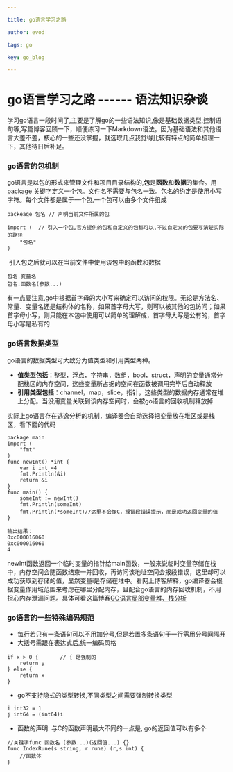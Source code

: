 ```yaml
---

title: go语言学习之路

author: evod

tags: go  

key: go_blog

---
```


# go语言学习之路 ------ 语法知识杂谈

  学习go语言一段时间了,主要是了解go的一些语法知识,像是基础数据类型,控制语句等,写篇博客回顾一下，顺便练习一下Markdown语法。因为基础语法和其他语言大差不差，核心的一些还没掌握，就选取几点我觉得比较有特点的简单梳理一下，其他待日后补足。  

###        go语言的包机制

​        go语言是以包的形式来管理文件和项目目录结构的,**包**是**函数**和**数据**的集合。用 package 关键字定义一个包。文件名不需要与包名一致。包名的约定是使用小写字符。每个文件都是属于一个包,一个包可以由多个文件组成

```
packeage 包名 // 声明当前文件所属的包

import (  // 引入一个包,官方提供的包和自定义的包都可以,不过自定义的包要写清楚实际的路径
    "包名" 
)
```

​        引入包之后就可以在当前文件中使用该包中的函数和数据

```
包名.变量名
包名.函数名(参数...)
```

​        有一点要注意,go中根据首字母的大小写来确定可以访问的权限。无论是方法名、常量、变量名还是结构体的名称，如果首字母大写，则可以被其他的包访问；如果首字母小写，则只能在本包中使用可以简单的理解成，首字母大写是公有的，首字母小写是私有的

### go语言数据类型

go语言的数据类型可大致分为值类型和引用类型两种。

- **值类型包括**：整型，浮点，字符串，数组，bool，struct，声明的变量通常分配栈区的内存空间，这些变量所占据的空间在函数被调用完毕后自动释放
- **引用类型包括**：channel，map，slice，指针，这些类型的数据内存通常在堆上分配。当没用变量关联到该内存空间时，会被go语言的回收机制释放掉

实际上go语言存在逃逸分析的机制，编译器会自动选择把变量放在堆区或是栈区，看下面的代码
 

```
package main
import (
    "fmt"
)
func newInt() *int {
    var i int =4
    fmt.Println(&i)
    return &i  
}
func main() {
    someInt := newInt()
    fmt.Println(someInt)
    fmt.Println(*someInt)//这里不会像C，报错段错误提示，而是成功返回变量的值
}

输出结果：
0xc000016060
0xc000016060
4
```

newInt函数返回一个临时变量的指针给main函数，一般来说临时变量存储在栈中，内存空间会随函数结束一并回收，再访问该地址空间会报段错误，这里却可以成功获取到存储的值，显然变量i是存储在堆中。看网上博客解释，go编译器会根据变量作用域范围来考虑在哪里分配内存，且配合go语言的内存回收机制，不用担心内存泄漏问题。具体可看这篇博客[GO语言局部变量堆、栈分析](https://blog.csdn.net/sunansheng/article/details/89520428)


### go语言的一些特殊编码规范

- 每行若只有一条语句可以不用加分号,但是若置多条语句于一行需用分号间隔开
- 大括号需跟在表达式后,统一编码风格

```golang
if x > 0 {       // { 是强制的
    return y
} else {
    return x 
}
```

- go不支持隐式的类型转换,不同类型之间需要强制转换类型

```
i int32 = 1
j int64 = (int64)i

```

- 函数的声明:  与C的函数声明最大不同的一点是, go的返回值可以有多个

```
//关键字func 函数名 (参数...)(返回值...) {}
func IndexRune(s string, r rune) (r,s int) { 
    //函数体
}
```
